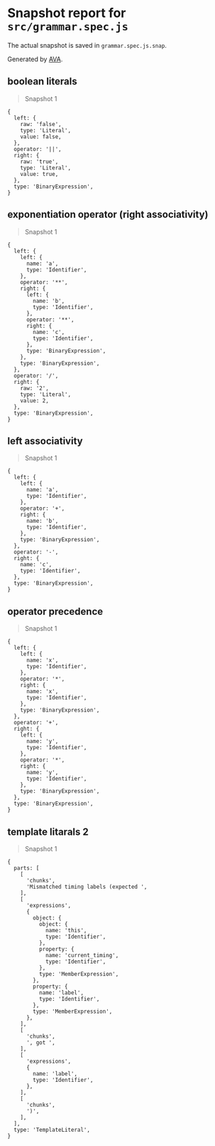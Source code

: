 # Snapshot report for `src/grammar.spec.js`

The actual snapshot is saved in `grammar.spec.js.snap`.

Generated by [AVA](https://avajs.dev).

## boolean literals

> Snapshot 1

    {
      left: {
        raw: 'false',
        type: 'Literal',
        value: false,
      },
      operator: '||',
      right: {
        raw: 'true',
        type: 'Literal',
        value: true,
      },
      type: 'BinaryExpression',
    }

## exponentiation operator (right associativity)

> Snapshot 1

    {
      left: {
        left: {
          name: 'a',
          type: 'Identifier',
        },
        operator: '**',
        right: {
          left: {
            name: 'b',
            type: 'Identifier',
          },
          operator: '**',
          right: {
            name: 'c',
            type: 'Identifier',
          },
          type: 'BinaryExpression',
        },
        type: 'BinaryExpression',
      },
      operator: '/',
      right: {
        raw: '2',
        type: 'Literal',
        value: 2,
      },
      type: 'BinaryExpression',
    }

## left associativity

> Snapshot 1

    {
      left: {
        left: {
          name: 'a',
          type: 'Identifier',
        },
        operator: '+',
        right: {
          name: 'b',
          type: 'Identifier',
        },
        type: 'BinaryExpression',
      },
      operator: '-',
      right: {
        name: 'c',
        type: 'Identifier',
      },
      type: 'BinaryExpression',
    }

## operator precedence

> Snapshot 1

    {
      left: {
        left: {
          name: 'x',
          type: 'Identifier',
        },
        operator: '*',
        right: {
          name: 'x',
          type: 'Identifier',
        },
        type: 'BinaryExpression',
      },
      operator: '+',
      right: {
        left: {
          name: 'y',
          type: 'Identifier',
        },
        operator: '*',
        right: {
          name: 'y',
          type: 'Identifier',
        },
        type: 'BinaryExpression',
      },
      type: 'BinaryExpression',
    }

## template litarals 2

> Snapshot 1

    {
      parts: [
        [
          'chunks',
          'Mismatched timing labels (expected ',
        ],
        [
          'expressions',
          {
            object: {
              object: {
                name: 'this',
                type: 'Identifier',
              },
              property: {
                name: 'current_timing',
                type: 'Identifier',
              },
              type: 'MemberExpression',
            },
            property: {
              name: 'label',
              type: 'Identifier',
            },
            type: 'MemberExpression',
          },
        ],
        [
          'chunks',
          ', got ',
        ],
        [
          'expressions',
          {
            name: 'label',
            type: 'Identifier',
          },
        ],
        [
          'chunks',
          ')',
        ],
      ],
      type: 'TemplateLiteral',
    }
